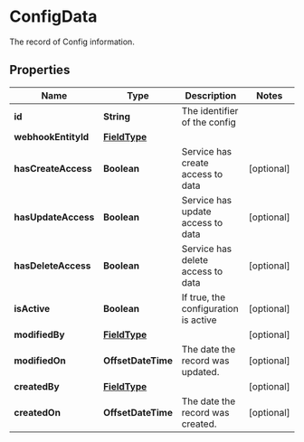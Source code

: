 

# ConfigData

The record of Config information.

## Properties

| Name | Type | Description | Notes |
|------------ | ------------- | ------------- | -------------|
|**id** | **String** | The identifier of the config |  |
|**webhookEntityId** | [**FieldType**](FieldType.md) |  |  |
|**hasCreateAccess** | **Boolean** | Service has create access to data |  [optional] |
|**hasUpdateAccess** | **Boolean** | Service has update access to data |  [optional] |
|**hasDeleteAccess** | **Boolean** | Service has delete access to data |  [optional] |
|**isActive** | **Boolean** | If true, the configuration is active |  [optional] |
|**modifiedBy** | [**FieldType**](FieldType.md) |  |  [optional] |
|**modifiedOn** | **OffsetDateTime** | The date the record was updated. |  [optional] |
|**createdBy** | [**FieldType**](FieldType.md) |  |  [optional] |
|**createdOn** | **OffsetDateTime** | The date the record was created. |  [optional] |



